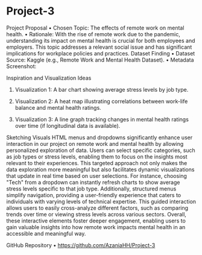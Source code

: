 # Project-3

Project Proposal
•	Chosen Topic: The effects of remote work on mental health.
•	Rationale: With the rise of remote work due to the pandemic, understanding its impact on mental health is crucial for both employees and employers. This topic addresses a relevant social issue and has significant implications for workplace policies and practices.
Dataset Finding
•	Dataset Source: Kaggle (e.g., Remote Work and Mental Health Dataset).
•	Metadata Screenshot: 
 
Inspiration and Visualization Ideas
1.	Visualization 1: A bar chart showing average stress levels by job type.
 

2.	Visualization 2: A heat map illustrating correlations between work-life balance and mental health ratings.
 

3.	Visualization 3: A line graph tracking changes in mental health ratings over time (if longitudinal data is available).
 

 
Sketching Visuals
HTML menus and dropdowns significantly enhance user interaction in our project on remote work and mental health by allowing personalized exploration of data. Users can select specific categories, such as job types or stress levels, enabling them to focus on the insights most relevant to their experiences. This targeted approach not only makes the data exploration more meaningful but also facilitates dynamic visualizations that update in real time based on user selections. For instance, choosing "Tech" from a dropdown can instantly refresh charts to show average stress levels specific to that job type.
Additionally, structured menus simplify navigation, providing a user-friendly experience that caters to individuals with varying levels of technical expertise. This guided interaction allows users to easily cross-analyze different factors, such as comparing trends over time or viewing stress levels across various sectors. Overall, these interactive elements foster deeper engagement, enabling users to gain valuable insights into how remote work impacts mental health in an accessible and meaningful way.

GitHub Repository
•	https://github.com/AzaniaHH/Project-3 
